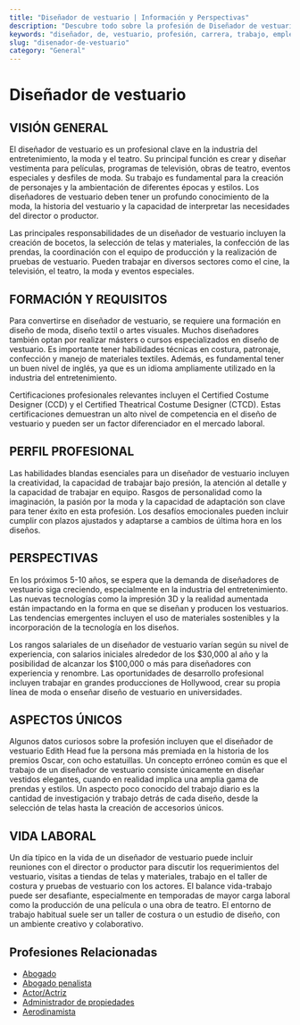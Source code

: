 ```yaml
---
title: "Diseñador de vestuario | Información y Perspectivas"
description: "Descubre todo sobre la profesión de Diseñador de vestuario, incluyendo responsabilidades, requisitos y oportunidades."
keywords: "diseñador, de, vestuario, profesión, carrera, trabajo, empleo"
slug: "disenador-de-vestuario"
category: "General"
---
```


# Diseñador de vestuario

## VISIÓN GENERAL

El diseñador de vestuario es un profesional clave en la industria del entretenimiento, la moda y el teatro. Su principal función es crear y diseñar vestimenta para películas, programas de televisión, obras de teatro, eventos especiales y desfiles de moda. Su trabajo es fundamental para la creación de personajes y la ambientación de diferentes épocas y estilos. Los diseñadores de vestuario deben tener un profundo conocimiento de la moda, la historia del vestuario y la capacidad de interpretar las necesidades del director o productor.

Las principales responsabilidades de un diseñador de vestuario incluyen la creación de bocetos, la selección de telas y materiales, la confección de las prendas, la coordinación con el equipo de producción y la realización de pruebas de vestuario. Pueden trabajar en diversos sectores como el cine, la televisión, el teatro, la moda y eventos especiales.

## FORMACIÓN Y REQUISITOS

Para convertirse en diseñador de vestuario, se requiere una formación en diseño de moda, diseño textil o artes visuales. Muchos diseñadores también optan por realizar másters o cursos especializados en diseño de vestuario. Es importante tener habilidades técnicas en costura, patronaje, confección y manejo de materiales textiles. Además, es fundamental tener un buen nivel de inglés, ya que es un idioma ampliamente utilizado en la industria del entretenimiento.

Certificaciones profesionales relevantes incluyen el Certified Costume Designer (CCD) y el Certified Theatrical Costume Designer (CTCD). Estas certificaciones demuestran un alto nivel de competencia en el diseño de vestuario y pueden ser un factor diferenciador en el mercado laboral.

## PERFIL PROFESIONAL

Las habilidades blandas esenciales para un diseñador de vestuario incluyen la creatividad, la capacidad de trabajar bajo presión, la atención al detalle y la capacidad de trabajar en equipo. Rasgos de personalidad como la imaginación, la pasión por la moda y la capacidad de adaptación son clave para tener éxito en esta profesión. Los desafíos emocionales pueden incluir cumplir con plazos ajustados y adaptarse a cambios de última hora en los diseños.

## PERSPECTIVAS

En los próximos 5-10 años, se espera que la demanda de diseñadores de vestuario siga creciendo, especialmente en la industria del entretenimiento. Las nuevas tecnologías como la impresión 3D y la realidad aumentada están impactando en la forma en que se diseñan y producen los vestuarios. Las tendencias emergentes incluyen el uso de materiales sostenibles y la incorporación de la tecnología en los diseños.

Los rangos salariales de un diseñador de vestuario varían según su nivel de experiencia, con salarios iniciales alrededor de los $30,000 al año y la posibilidad de alcanzar los $100,000 o más para diseñadores con experiencia y renombre. Las oportunidades de desarrollo profesional incluyen trabajar en grandes producciones de Hollywood, crear su propia línea de moda o enseñar diseño de vestuario en universidades.

## ASPECTOS ÚNICOS

Algunos datos curiosos sobre la profesión incluyen que el diseñador de vestuario Edith Head fue la persona más premiada en la historia de los premios Oscar, con ocho estatuillas. Un concepto erróneo común es que el trabajo de un diseñador de vestuario consiste únicamente en diseñar vestidos elegantes, cuando en realidad implica una amplia gama de prendas y estilos. Un aspecto poco conocido del trabajo diario es la cantidad de investigación y trabajo detrás de cada diseño, desde la selección de telas hasta la creación de accesorios únicos.

## VIDA LABORAL

Un día típico en la vida de un diseñador de vestuario puede incluir reuniones con el director o productor para discutir los requerimientos del vestuario, visitas a tiendas de telas y materiales, trabajo en el taller de costura y pruebas de vestuario con los actores. El balance vida-trabajo puede ser desafiante, especialmente en temporadas de mayor carga laboral como la producción de una película o una obra de teatro. El entorno de trabajo habitual suele ser un taller de costura o un estudio de diseño, con un ambiente creativo y colaborativo.
## Profesiones Relacionadas

- [Abogado](/profesiones/abogado/)
- [Abogado penalista](/profesiones/abogado-penalista/)
- [Actor/Actriz](/profesiones/actor-actriz/)
- [Administrador de propiedades](/profesiones/administrador-de-propiedades/)
- [Aerodinamista](/profesiones/aerodinamista/)

